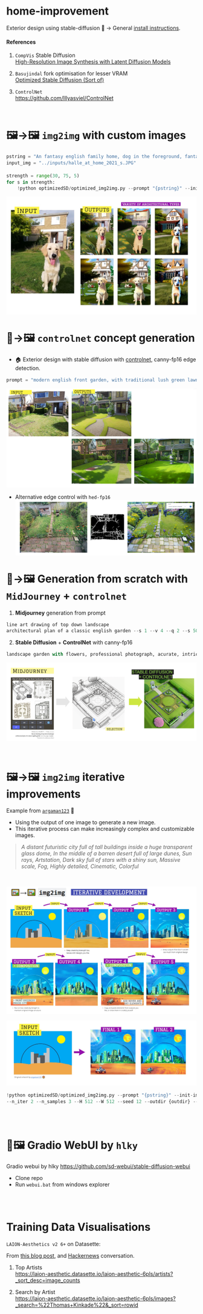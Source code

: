# home-improvement

Exterior design using stable-diffusion 🏡 → General [install instructions](https://github.com/hlky/stable-diffusion/wiki/Installation).

#### References

1. `CompVis` Stable Diffusion  
   [High-Resolution Image Synthesis with Latent Diffusion Models](https://github.com/CompVis/stable-diffusion)

2. `Basujindal` fork optimisation for lesser VRAM  
   [Optimized Stable Diffusion (Sort of)](https://github.com/basujindal/stable-diffusion)

3. `ControlNet`  
https://github.com/lllyasviel/ControlNet



</br>  



# 🖼️→🖼️ `img2img` with custom images

```py
pstring = "An fantasy english family home, dog in the foreground, fantasy, illustration, trending on artstation"
input_img = "../inputs/halle_at_home_2021_s.JPG"

strength = range(30, 75, 5)
for s in strength:
    !python optimizedSD/optimized_img2img.py --prompt "{pstring}" --init-img {input_img} --strength {s*0.01} --seed 200 --outdir {outdir}
```

![home example](media/home_pic_dog.JPG)



# 🎨→🖼️ `controlnet` concept generation

* 🏠 Exterior design with stable diffusion with [controlnet](https://github.com/lllyasviel/ControlNet), canny-fp16 edge detection.  


```py
prompt = "modern english front garden, with traditional lush green lawn and striking architectural design"
```

![controlnet home example](media/controlnet_home.png)

* Alternative edge control with `hed-fp16`  
![controlnet backyard example](media/controlnet_backyard.png)


# 🎨→🖼️ Generation from scratch with `MidJourney` + `controlnet` 
1. **Midjourney** generation from prompt
```py
line art drawing of top down landscape 
architectural plan of a classic english garden --s 1 --v 4 --q 2 --s 5000
```
2. **Stable Diffusion** + **ControlNet** with canny-fp16
```py
landscape garden with flowers, professional photograph, acurate, intricate
```
![midjourney example](media/controlnet_midjourney.png)



</br>  






# 🖼️→🖼️ `img2img` iterative improvements

Example from [`argaman123`](hhttps://old.reddit.com/r/StableDiffusion/comments/wzlmty/its_some_kind_of_black_magic_i_swear/) 🔗

- Using the output of one image to generate a new image.
- This iterative process can make increasingly complex and customizable images.

> _A distant futuristic city full of tall buildings inside a huge transparent glass dome, In the middle of a barren desert full of large dunes, Sun rays, Artstation, Dark sky full of stars with a shiny sun, Massive scale, Fog, Highly detailed, Cinematic, Colorful_

</br>

![img2img_given_example](inputs/011_iterative_design.JPG)

![img2img_given_example](inputs/021_iterative_design.JPG)

```py
!python optimizedSD/optimized_img2img.py --prompt "{pstring}" --init-img {input_img} --strength 0.8 
--n_iter 2 --n_samples 3 --H 512 --W 512 --seed 12 --outdir {outdir} --ddim_steps 200
```

</br>
</br>







# 📱🖼️ Gradio WebUI by `hlky` 

Gradio webui by hlky https://github.com/sd-webui/stable-diffusion-webui

* Clone repo
* Run `webui.bat` from windows explorer


</br>
</br>

# Training Data Visualisations

`LAION-Aesthetics v2 6+` on Datasette:

From [this blog post](https://waxy.org/2022/08/exploring-12-million-of-the-images-used-to-train-stable-diffusions-image-generator/), and [Hackernews](https://news.ycombinator.com/item?id=32655497) conversation.

1. Top Artists  
   https://laion-aesthetic.datasette.io/laion-aesthetic-6pls/artists?_sort_desc=image_counts

2. Search by Artist  
   https://laion-aesthetic.datasette.io/laion-aesthetic-6pls/images?_search=%22Thomas+Kinkade%22&_sort=rowid


</br>
</br>

